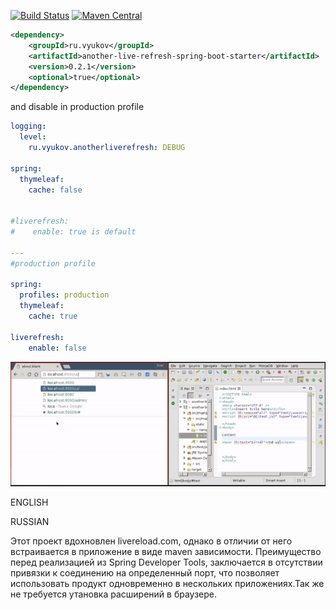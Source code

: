 [![Build Status](https://travis-ci.org/akaGelo/another-live-refresh.svg?branch=master)](https://travis-ci.org/akaGelo/another-live-refresh)
[![Maven Central](https://maven-badges.herokuapp.com/maven-central/ru.vyukov/another-live-refresh/badge.svg)](https://maven-badges.herokuapp.com/maven-central/ru.vyukov/another-live-refresh)

```xml
<dependency>
    <groupId>ru.vyukov</groupId>
    <artifactId>another-live-refresh-spring-boot-starter</artifactId>
    <version>0.2.1</version>
    <optional>true</optional>
</dependency>

```

and disable in production profile
```yml
logging:
  level:
    ru.vyukov.anotherliverefresh: DEBUG

spring:
  thymeleaf:
    cache: false


#liverefresh:
#    enable: true is default
  
---
#production profile
 
spring:
  profiles: production
  thymeleaf:
    cache: true

liverefresh:
    enable: false

```

![demo gif](https://raw.githubusercontent.com/akaGelo/another-live-refresh/master/demo.gif)

ENGLISH



RUSSIAN



Этот проект вдохновлен livereload.com, однако в отличии от него встраивается в приложение в виде maven зависимости.
Преимущество перед реализацией из Spring Developer Tools, заключается в отсутствии привязки к соединению на определенный порт, что позволяет использовать продукт одновременно в нескольких приложениях.Так же не требуется утановка расширений в браузере.



